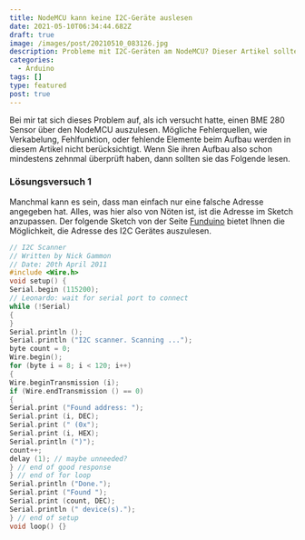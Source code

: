 ```yaml
---
title: NodeMCU kann keine I2C-Geräte auslesen
date: 2021-05-10T06:34:44.682Z
draft: true
image: /images/post/20210510_083126.jpg
description: Probleme mit I2C-Geräten am NodeMCU? Dieser Artikel sollte helfen.
categories:
  - Arduino
tags: []
type: featured
post: true
---
```

Bei mir tat sich dieses Problem auf, als ich versucht hatte, einen BME 280 Sensor über den NodeMCU auszulesen. Mögliche Fehlerquellen, wie Verkabelung, Fehlfunktion, oder fehlende Elemente beim Aufbau werden in diesem Artikel nicht berücksichtigt. Wenn Sie ihren Aufbau also schon mindestens zehnmal überprüft haben, dann sollten sie das Folgende lesen.

### Lösungsversuch 1

Manchmal kann es sein, dass man einfach nur eine falsche Adresse angegeben hat. Alles, was hier also von Nöten ist, ist die Adresse im Sketch anzupassen. Der folgende Sketch von der Seite [Funduino](https://www.funduino.de) bietet Ihnen die Möglichkeit, die Adresse des I2C Gerätes auszulesen.

```cpp
// I2C Scanner
// Written by Nick Gammon
// Date: 20th April 2011
#include <Wire.h>
void setup() {
Serial.begin (115200);
// Leonardo: wait for serial port to connect
while (!Serial)
{
}
Serial.println ();
Serial.println ("I2C scanner. Scanning ...");
byte count = 0;
Wire.begin();
for (byte i = 8; i < 120; i++)
{
Wire.beginTransmission (i);
if (Wire.endTransmission () == 0)
{
Serial.print ("Found address: ");
Serial.print (i, DEC);
Serial.print (" (0x");
Serial.print (i, HEX);
Serial.println (")");
count++;
delay (1); // maybe unneeded?
} // end of good response
} // end of for loop
Serial.println ("Done.");
Serial.print ("Found ");
Serial.print (count, DEC);
Serial.println (" device(s).");
} // end of setup
void loop() {}


```
